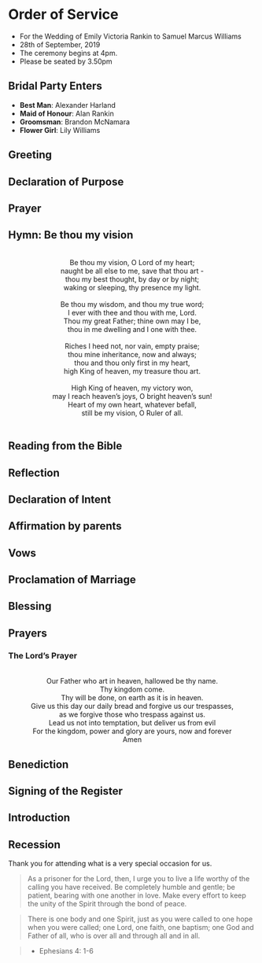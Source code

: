 # Order of Service

- For the Wedding of Emily Victoria Rankin to Samuel Marcus Williams
- 28th of September, 2019
- The ceremony begins at 4pm.
- Please be seated by 3.50pm

## Bridal Party Enters

- **Best Man**: Alexander Harland
- **Maid of Honour**: Alan Rankin
- **Groomsman**: Brandon McNamara
- **Flower Girl**: Lily Williams

## Greeting

## Declaration of Purpose

## Prayer

## Hymn: Be thou my vision
 
<div style="text-align: center">
<br>
Be thou my vision, O Lord of my heart;<br>
naught be all else to me, save that thou art -<br>
thou my best thought, by day or by night;<br>
waking or sleeping, thy presence my light.<br>
<br>
Be thou my wisdom, and thou my true word;<br>
I ever with thee and thou with me, Lord.<br>
Thou my great Father; thine own may I be,<br>
thou in me dwelling and I one with thee.<br>
<br>
Riches I heed not, nor vain, empty praise;<br>
thou mine inheritance, now and always;<br>
thou and thou only first in my heart,<br>
high King of heaven, my treasure thou art.<br>
<br>
High King of heaven, my victory won,<br>
may I reach heaven’s joys, O bright heaven’s sun!<br>
Heart of my own heart, whatever befall,<br>
still be my vision, O Ruler of all.<br>
<br>
</div>
 
## Reading from the Bible

## Reflection

## Declaration of Intent

## Affirmation by parents

## Vows

## Proclamation of Marriage

## Blessing

## Prayers

### The Lord’s Prayer
 
<div style="text-align: center">
<br>
Our Father who art in heaven, hallowed be thy name.
<br>
Thy kingdom come.
<br>
Thy will be done, on earth as it is in heaven.
<br>
Give us this day our daily bread and forgive us our trespasses,
<br>
as we forgive those who trespass against us.
<br>
Lead us not into temptation, but deliver us from evil
<br>
For the kingdom, power and glory are yours, now and forever
<br>
Amen
<br>
</div>
 
## Benediction

## Signing of the Register

## Introduction

## Recession

Thank you for attending what is a very special occasion for us.


> As a prisoner for the Lord, then, I urge you to live a life worthy of the calling you have received. Be completely humble and gentle; be patient, bearing with one another in love. Make every effort to keep the unity of the Spirit through the bond of peace.

> There is one body and one Spirit, just as you were called to one hope when you were called; one Lord, one faith, one baptism; one God and Father of all, who is over all and through all and in all.

> - Ephesians 4: 1-6


